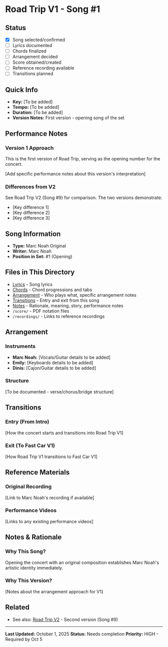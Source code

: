 # Road Trip V1 - Song #1

## Status
- [x] Song selected/confirmed
- [ ] Lyrics documented
- [ ] Chords finalized
- [ ] Arrangement decided
- [ ] Score obtained/created
- [ ] Reference recording available
- [ ] Transitions planned

## Quick Info
- **Key:** [To be added]
- **Tempo:** [To be added]
- **Duration:** [To be added]
- **Version Notes:** First version - opening song of the set

## Performance Notes

### Version 1 Approach
This is the first version of Road Trip, serving as the opening number for the concert.

[Add specific performance notes about this version's interpretation]

### Differences from V2
See Road Trip V2 (Song #9) for comparison. The two versions demonstrate:
- [Key difference 1]
- [Key difference 2]
- [Key difference 3]

## Song Information

- **Type:** Marc Noah Original
- **Writer:** Marc Noah
- **Position in Set:** #1 (Opening)

## Files in This Directory

- [Lyrics](./lyrics.md) - Song lyrics
- [Chords](./chords.md) - Chord progressions and tabs
- [Arrangement](./arrangement.md) - Who plays what, specific arrangement notes
- [Transitions](./transitions.md) - Entry and exit from this song
- [Notes](./notes.md) - Rationale, meaning, story, performance notes
- `/score/` - PDF notation files
- `/recordings/` - Links to reference recordings

## Arrangement

### Instruments
- **Marc Noah:** [Vocals/Guitar details to be added]
- **Emily:** [Keyboards details to be added]
- **Dinis:** [Cajon/Guitar details to be added]

### Structure
[To be documented - verse/chorus/bridge structure]

## Transitions

### Entry (From Intro)
[How the concert starts and transitions into Road Trip V1]

### Exit (To Fast Car V1)
[How Road Trip V1 transitions to Fast Car V1]

## Reference Materials

### Original Recording
[Link to Marc Noah's recording if available]

### Performance Videos
[Links to any existing performance videos]

## Notes & Rationale

### Why This Song?
Opening the concert with an original composition establishes Marc Noah's artistic identity immediately.

### Why This Version?
[Notes about the arrangement approach for V1]

## Related

- See also: [Road Trip V2](../09-road-trip-v2/README.md) - Second version (Song #9)

---

**Last Updated:** October 1, 2025
**Status:** Needs completion
**Priority:** HIGH - Required by Oct 5
